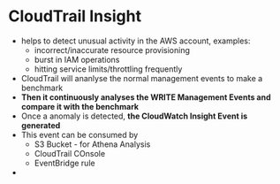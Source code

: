 

# CloudTrail Insight

- helps to detect unusual activity in the AWS account, examples:
	- incorrect/inaccurate resource provisioning
	- burst in IAM operations
	- hitting service limits/throttling frequently
- CloudTrail will ananlyse the normal management events to make a benchmark
- **Then it continuously analyses the WRITE Management Events and compare it with the benchmark**
- Once a anomaly is detected, **the CloudWatch Insight Event is generated**
- This event can be consumed by 
	- S3 Bucket - for Athena Analysis
	- CloudTrail COnsole
	- EventBridge rule
- 